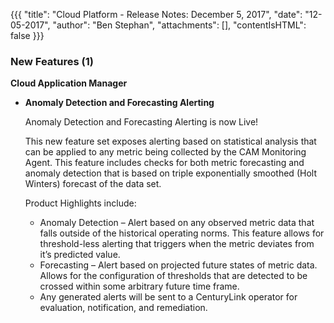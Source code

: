 {{{
"title": "Cloud Platform - Release Notes: December 5, 2017",
"date": "12-05-2017",
"author": "Ben Stephan",
"attachments": [],
"contentIsHTML": false
}}}

### New Features (1)

__Cloud Application Manager__

* __Anomaly Detection and Forecasting Alerting__

  Anomaly Detection and Forecasting Alerting is now Live!

  This new feature set exposes alerting based on statistical analysis that can be applied to any metric being collected by the CAM Monitoring Agent. This feature includes checks for both metric forecasting and anomaly detection that is based on triple exponentially smoothed (Holt Winters) forecast of the data set.

  Product Highlights include:

  - Anomaly Detection – Alert based on any observed metric data that falls outside of the historical operating norms. This feature allows for threshold-less alerting that triggers when the metric deviates from it’s predicted value.
  - Forecasting – Alert based on projected future states of metric data.  Allows for the configuration of thresholds that are detected to be crossed within some arbitrary future time frame.
  - Any generated alerts will be sent to a CenturyLink operator for evaluation, notification, and remediation.
